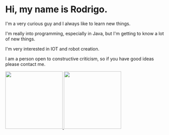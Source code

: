 # Hi, my name is Rodrigo. 

I'm a very curious guy and I always like to learn new things. 

I'm really into programming, especially in Java, but I'm getting to know a lot of new things. 

I'm very interested in IOT and robot creation. 

I am a person open to constructive criticism, so if you have good ideas please contact me.

<div>
  <a href="https://github.com/rafaballerini">
  <img height="180em" src="https://github-readme-stats.vercel.app/api?username=rodrigospimentacwb&count_private=true&show_icons=true&theme=react"/>
  <img height="180em" src="https://github-readme-stats.vercel.app/api/top-langs/?username=rodrigospimentacwb&count_private=true&show_icons=true&theme=react&langs_count=8&layout=compact)](https://github.com/anuraghazra/github-readme-stats"/>
</div>
